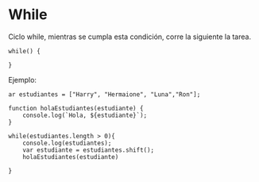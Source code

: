 # While

Ciclo while, mientras se cumpla esta condición, corre la siguiente la tarea.

````
while() {

}
````
Ejemplo:

````
ar estudiantes = ["Harry", "Hermaione", "Luna","Ron"];

function holaEstudiantes(estudiante) {
    console.log(`Hola, ${estudiante}`);
}

while(estudiantes.length > 0){
    console.log(estudiantes);
    var estudiante = estudiantes.shift();
    holaEstudiantes(estudiante)

}
````
